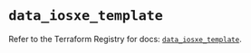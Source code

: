 # `data_iosxe_template`

Refer to the Terraform Registry for docs: [`data_iosxe_template`](https://registry.terraform.io/providers/ciscodevnet/iosxe/0.9.3/docs/data-sources/template).
